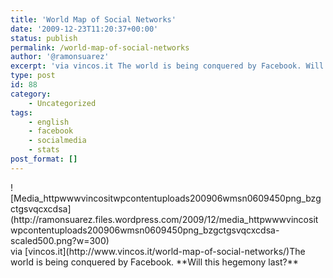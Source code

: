 ```yaml
---
title: 'World Map of Social Networks'
date: '2009-12-23T11:20:37+00:00'
status: publish
permalink: /world-map-of-social-networks
author: '@ramonsuarez'
excerpt: 'via vincos.it The world is being conquered by Facebook. Will this hegemony last?'
type: post
id: 88
category:
    - Uncategorized
tags:
    - english
    - facebook
    - socialmedia
    - stats
post_format: []
---
```

<div class="p_embed p_image_embed">![Media_httpwwwvincositwpcontentuploads200906wmsn0609450png_bzgctgsvqcxcdsa](http://ramonsuarez.files.wordpress.com/2009/12/media_httpwwwvincositwpcontentuploads200906wmsn0609450png_bzgctgsvqcxcdsa-scaled500.png?w=300)</div>via [vincos.it](http://www.vincos.it/world-map-of-social-networks/)</div>The world is being conquered by Facebook. **Will this hegemony last?**

</div>